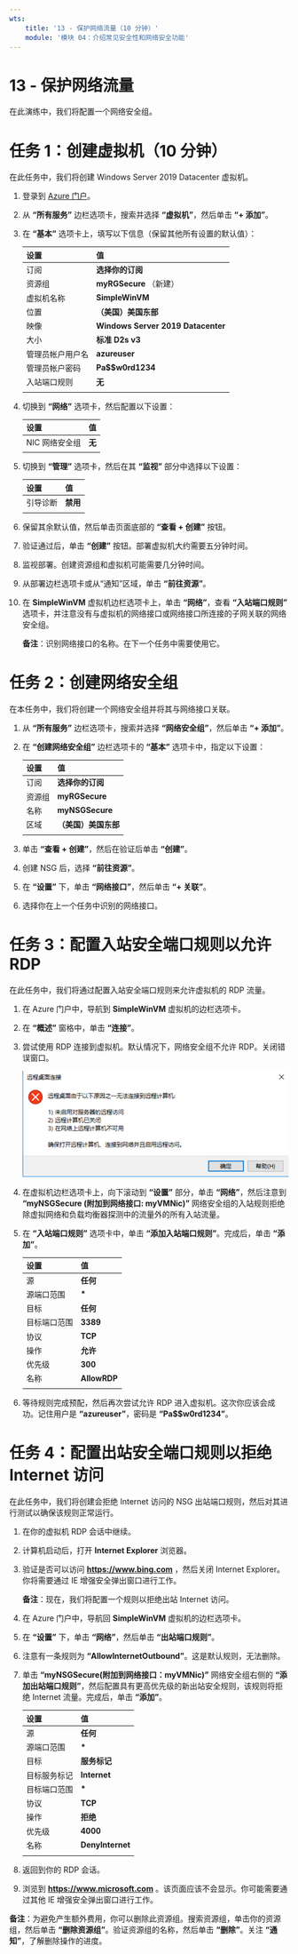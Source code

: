 ```yaml
---
wts:
    title: '13 - 保护网络流量（10 分钟）'
    module: '模块 04：介绍常见安全性和网络安全功能'
---
```

# 13 - 保护网络流量

在此演练中，我们将配置一个网络安全组。

# 任务 1：创建虚拟机（10 分钟）

在此任务中，我们将创建 Windows Server 2019 Datacenter 虚拟机。 

1. 登录到 [Azure 门户](https://portal.azure.com)。

2. 从 **“所有服务”** 边栏选项卡，搜索并选择 **“虚拟机”**，然后单击 **“+ 添加”**。

3. 在 **“基本”** 选项卡上，填写以下信息（保留其他所有设置的默认值）：

    | 设置 | 值 |
    |  -- | -- |
    | 订阅 | **选择你的订阅**|
    | 资源组 | **myRGSecure** （新建） |
    | 虚拟机名称 | **SimpleWinVM** |
    | 位置 | **（美国）美国东部**|
    | 映像 | **Windows Server 2019 Datacenter**|
    | 大小 | **标准 D2s v3**|
    | 管理员帐户用户名 | **azureuser** |
    | 管理员帐户密码 | **Pa$$w0rd1234**|
    | 入站端口规则 | **无**|
    | | |

4. 切换到 **“网络”** 选项卡，然后配置以下设置：

    | 设置 | 值 |
    | -- | -- |
    | NIC 网络安全组 | **无**|
    | | |

5. 切换到 **“管理”** 选项卡，然后在其 **“监视”** 部分中选择以下设置：

    | 设置 | 值 |
    | -- | -- |
    | 引导诊断 | **禁用**|
    | | |

6. 保留其余默认值，然后单击页面底部的 **“查看 + 创建”** 按钮。

7. 验证通过后，单击 **“创建”** 按钮。部署虚拟机大约需要五分钟时间。

8. 监视部署。创建资源组和虚拟机可能需要几分钟时间。 

9. 从部署边栏选项卡或从“通知”区域，单击 **“前往资源”**。 

10. 在 **SimpleWinVM** 虚拟机边栏选项卡上，单击 **“网络”**，查看 **“入站端口规则”** 选项卡，并注意没有与虚拟机的网络接口或网络接口所连接的子网关联的网络安全组。

    **备注**：识别网络接口的名称。在下一个任务中需要使用它。

# 任务 2：创建网络安全组

在本任务中，我们将创建一个网络安全组并将其与网络接口关联。

1. 从 **“所有服务”** 边栏选项卡，搜索并选择 **“网络安全组”**，然后单击 **“+ 添加”**。

2. 在 **“创建网络安全组”** 边栏选项卡的 **“基本”** 选项卡中，指定以下设置：

    | 设置 | 值 |
    | -- | -- |
    | 订阅 | **选择你的订阅** |
    | 资源组 | **myRGSecure** |
    | 名称 | **myNSGSecure** |
    | 区域 | **（美国）美国东部**  |
    | | |

3. 单击 **“查看 + 创建”**，然后在验证后单击 **“创建”**。

4. 创建 NSG 后，选择 **“前往资源”**。

5. 在 **“设置”** 下，单击 **“网络接口”**，然后单击 **“+ 关联”**。

6. 选择你在上一个任务中识别的网络接口。 

# 任务 3：配置入站安全端口规则以允许 RDP

在此任务中，我们将通过配置入站安全端口规则来允许虚拟机的 RDP 流量。 

1. 在 Azure 门户中，导航到 **SimpleWinVM** 虚拟机的边栏选项卡。 

2. 在 **“概述”** 窗格中，单击 **“连接”**。

3. 尝试使用 RDP 连接到虚拟机。默认情况下，网络安全组不允许 RDP。关闭错误窗口。 

    ![显示了“虚拟机连接失败”错误消息的屏幕截图。](../images/1201.png)

4. 在虚拟机边栏选项卡上，向下滚动到 **“设置”** 部分，单击 **“网络”**，然后注意到 **“myNSGSecure (附加到网络接口: myVMNic)”** 网络安全组的入站规则拒绝除虚拟网络和负载均衡器探测中的流量外的所有入站流量。

5. 在 **“入站端口规则”** 选项卡中，单击 **“添加入站端口规则”**。完成后，单击 **“添加”**。 

    | 设置 | 值 |
    | -- | -- |
    | 源 | **任何**|
    | 源端口范围 | **\*** |
    | 目标 | **任何** |
    | 目标端口范围 | **3389** |
    | 协议 | **TCP** |
    | 操作 | **允许** |
    | 优先级 | **300** |
    | 名称 | **AllowRDP** |
    | | |

6. 等待规则完成预配，然后再次尝试允许 RDP 进入虚拟机。这次你应该会成功。记住用户是 **“azureuser”**，密码是 **“Pa$$w0rd1234”**。

# 任务 4：配置出站安全端口规则以拒绝 Internet 访问

在此任务中，我们将创建会拒绝 Internet 访问的 NSG 出站端口规则，然后对其进行测试以确保该规则正常运行。

1. 在你的虚拟机 RDP 会话中继续。 

2. 计算机启动后，打开 **Internet Explorer** 浏览器。

3. 验证是否可以访问 **https://www.bing.com** ，然后关闭 Internet Explorer。你将需要通过 IE 增强安全弹出窗口进行工作。 

    **备注**：现在，我们将配置一个规则以拒绝出站 Internet 访问。 

4. 在 Azure 门户中，导航回 **SimpleWinVM** 虚拟机的边栏选项卡。 

5. 在 **“设置”** 下，单击 **“网络”**，然后单击 **“出站端口规则”**。

6. 注意有一条规则为 **“AllowInternetOutbound”**。这是默认规则，无法删除。 

7. 单击 **“myNSGSecure(附加到网络接口：myVMNic)”** 网络安全组右侧的 **“添加出站端口规则”**，然后配置具有更高优先级的新出站安全规则，该规则将拒绝 Internet 流量。完成后，单击 **“添加”**。 

    | 设置 | 值 |
    | -- | -- |
    | 源 | **任何**|
    | 源端口范围 | **\*** |
    | 目标 | **服务标记** |
    | 目标服务标记 | **Internet** |
    | 目标端口范围 | **\*** |
    | 协议 | **TCP** |
    | 操作 | **拒绝** |
    | 优先级 | **4000** |
    | 名称 | **DenyInternet** |
    | | |

8. 返回到你的 RDP 会话。 

9. 浏览到 **https://www.microsoft.com** 。该页面应该不会显示。你可能需要通过其他 IE 增强安全弹出窗口进行工作。

**备注**：为避免产生额外费用，你可以删除此资源组。搜索资源组，单击你的资源组，然后单击 **“删除资源组”**。验证资源组的名称，然后单击 **“删除”**。关注 **“通知”**，了解删除操作的进度。

